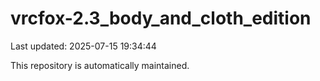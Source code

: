 # vrcfox-2.3_body_and_cloth_edition

Last updated: 2025-07-15 19:34:44

This repository is automatically maintained.
